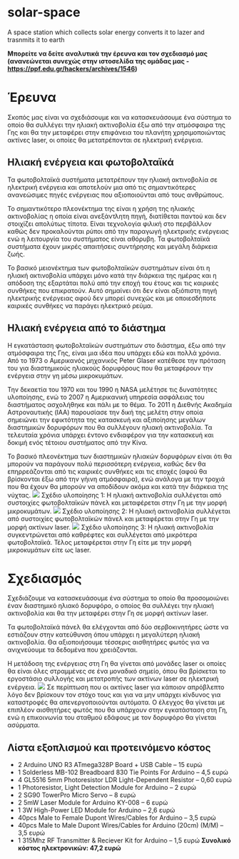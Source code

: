 # solar-space
A space station which collects solar energy converts it to lazer and trasnmits it to earth

**Μπορείτε να δείτε αναλυτικά την έρευνα και τον σχεδιασμό μας (ανανεώνεται συνεχώς στην ιστοσελίδα της ομάδας μας - https://ppf.edu.gr/hackers/archives/1546)**

# Έρευνα
Σκοπός μας είναι να σχεδιάσουμε και να κατασκευάσουμε ένα σύστημα το οποίο θα συλλέγει την ηλιακή ακτινοβολία έξω από την ατμόσφαιρα της Γης και θα την μεταφέρει στην επιφάνεια του πλανήτη χρησιμοποιώντας ακτίνες laser, οι οποίες θα μετατρέπονται σε ηλεκτρική ενέργεια.
## Ηλιακή ενέργεια και φωτοβολταϊκά
Τα φωτοβολταϊκά συστήματα μετατρέπουν την ηλιακή ακτινοβολία σε ηλεκτρική ενέργεια και αποτελούν μια από τις σημαντικότερες ανανεώσιμες πηγές ενέργειας που αξιοποιούνται από τους ανθρώπους.

Το σημαντικότερο πλεονέκτημα της είναι η χρήση της ηλιακής ακτινοβολίας η οποία είναι ανεξάντλητη πηγή, διατίθεται παντού και δεν στοιχίζει απολύτως τίποτα. Είναι τεχνολογία φιλική στο περιβάλλον καθώς δεν προκαλούνται ρύποι από την παραγωγή ηλεκτρικής ενέργειας ενώ η λειτουργία του συστήματος είναι αθόρυβη. Τα φωτοβολταϊκά συστήματα έχουν μικρές απαιτήσεις συντήρησης και μεγάλη διάρκεια ζωής.

Το βασικό μειονέκτημα των φωτοβολταϊκών συστημάτων είναι ότι η ηλιακή ακτινοβολία υπάρχει μόνο κατά την διάρκεια της ημέρας και η απόδοση της εξαρτάται πολύ από την εποχή του έτους και τις καιρικές συνθήκες που επικρατούν. Αυτό σημαίνει ότι δεν είναι αξιόπιστη πηγή ηλεκτρικής ενέργειας αφού δεν μπορεί συνεχώς και με οποιεσδήποτε καιρικές συνθήκες να παράγει ηλεκτρικό ρεύμα.
## Ηλιακή ενέργεια από το διάστημα
Η εγκατάσταση φωτοβολταϊκών συστημάτων στο διάστημα, έξω από την ατμόσφαιρα της Γης, είναι μια ιδέα που υπάρχει εδώ και πολλά χρόνια. Από το 1973 ο Αμερικανός μηχανικός Peter Glaser κατέθεσε την πρόταση του για διαστημικούς ηλιακούς δορυφόρους που θα μεταφέρουν την ενέργεια στην γη μέσω μικροκυμάτων.

Την δεκαετία του 1970 και του 1990 η NASA μελέτησε τις δυνατότητες υλοποίησης, ενώ το 2007 η Αμερικανική υπηρεσία ασφάλειας του διαστήματος ασχολήθηκε και πάλι με το θέμα. Το 2011 η Διεθνής Ακαδημία Αστροναυτικής (IAA) παρουσίασε την δική της μελέτη στην οποία σημειώνει την εφικτότητα της κατασκευή και αξιποίησης μεγάλων διαστημικών δορυφόρων που θα συλλέγουν ηλιακή ακτινοβολία. Τα τελευταία χρόνια υπάρχει έντονο ενδιαφέρον για την κατασκευή και δοκιμή ενός τέτοιου συστήματος από την Κίνα.

Το βασικό πλεονέκτημα των διαστημικών ηλιακών δορυφόρων είναι ότι θα μπορούν να παράγουν πολύ περισσότερη ενέργεια, καθώς δεν θα επηρρεάζονται από τις καιρικές συνθήκες και τις εποχές (αφού θα βρίσκονται έξω από την γήινη ατμόσφαιρα), ενώ ανάλογα με την τροχιά που θα έχουν θα μπορούν να αποδίδουν ακόμα και κατά την διάρκεια της νύχτας.
![](https://ppf.edu.gr/hackers/wp-content/uploads/2020/01/Screenshot_2-1024x568.png)
Σχέδιο υλοποίησης 1: Η ηλιακή ακτινοβολία συλλέγεται από συστοιχίες φωτοβολταϊκών πάνελ και μεταφέρεται στην Γη με την μορφή μικροκυμάτων.
![](https://ppf.edu.gr/hackers/wp-content/uploads/2020/01/Screenshot_3-1024x653.png)
Σχέδιο υλοποίησης 2: Η ηλιακή ακτινοβολία συλλέγεται από συστοιχίες φωτοβολταϊκών πάνελ και μεταφέρεται στην Γη με την μορφή ακτίνων laser.
![](https://ppf.edu.gr/hackers/wp-content/uploads/2020/01/Screenshot_4-1024x582.png)
Σχέδιο υλοποίησης 3: Η ηλιακή ακτινοβολία συγκεντρώνεται από καθρέφτες και συλλέγεται από μικρότερα φωτοβολταϊκά. Τέλος μεταφέρεται στην Γη είτε με την μορφή μικροκυμάτων είτε ως laser.
# Σχεδιασμός
Σχεδιάζουμε να κατασκευάσουμε ένα σύστημα το οποίο θα προσομοιώνει έναν διαστημικό ηλιακό δορυφόρο, ο οποίος θα συλλέγει την ηλιακή ακτινοβολία και θα την μεταφέρει στην Γη σε μορφή ακτίνων laser.

Τα φωτοβολταϊκά πάνελ θα ελέγχονται από δύο σερβοκινητήρες ώστε να εστιάζουν στην κατεύθυνση όπου υπάρχει η μεγαλύτερη ηλιακή ακτινοβολία. Θα αξιοποιήσουμε τέσσερις αισθητήρες φωτός για να ανιχνεύουμε τα δεδομένα που χρειάζονται.

Η μετάδοση της ενέργειας στη Γη θα γίνεται από μονάδες laser οι οποίες θα είναι όλες στραμμένες σε ένα μοναδικό σημείο, όπου θα βρίσκεται το εργοστάσιο συλλογής και μετατροπής των ακτίνων laser σε ηλεκτρική ενέργεια.
![](https://ppf.edu.gr/hackers/wp-content/uploads/2019/12/solar-space-1024x527.png)
Σε περίπτωση που οι ακτίνες laser για κάποιον απρόβλεπτο λόγο δεν βρίσκουν τον στόχο τους και για να μην υπάρχει κίνδυνος για καταστροφές θα απενεργοποιούνται αυτόματα. Ο έλεγχος θα γίνεται με επιπλέον αισθητήρες φωτός που θα υπάρχουν στην εγκατάσταση στη Γη, ενώ η επικοινωνία του σταθμού εδάφους με τον δορυφόρο θα γίνεται ασύρματα.
## Λίστα εξοπλισμού και προτεινόμενο κόστος
- 2 Arduino UNO R3 ATmega328P Board + USB Cable – 15 ευρώ
- 1 Solderless MB-102 Breadboard 830 Tie Points For Arduino – 4,5 ευρώ
- 4 GL5516 5mm Photoresistor LDR Light-Dependent Resistor – 0,60 ευρώ
- 1 Photoresistor, Light Detection Module for Arduino – 2 ευρώ
- 2 SG90 TowerPro Micro Servo – 8 ευρώ
- 2 5mW Laser Module for Arduino KY-008 – 6 ευρώ
- 1 3W High-Power LED Module for Arduino – 2,6 ευρώ
- 40pcs Male to Female Dupont Wires/Cables for Arduino – 3,5 ευρώ
- 40pcs Male to Male Dupont Wires/Cables for Arduino (20cm) (M/M) – 3,5 ευρώ
- 1 315Mhz RF Transmitter & Reciever Kit for Arduino – 1,5 ευρώ
**Συνολικό κόστος ηλεκτρονικών: 47,2 ευρώ**
